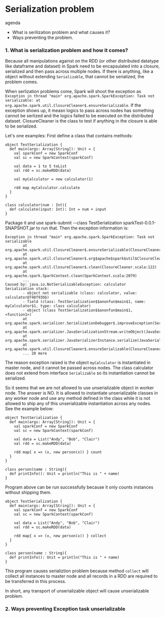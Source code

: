 # Serialization problem
agenda
* What is serilization problem and what causes it?
* Ways preventing the problem.

### 1. What is serialization problem and how it comes?
Because all manipulations against on the RDD (or other distributed datatype like dataframe and dataset) in Spark need to be encapsulated into a closure, serialized and then pass across multiple nodes. If there is anything, like a object without extending `Serializable`, that cannot be serialized, the problem comes. 

When serlization problems come, Spark will shoot the exception as `Exception in thread "main" org.apache.spark.SparkException: Task not serializable: at org.apache.spark.util.ClosureCleaner$.ensureSerializable`. If the exception shows up, it measn logics to pass across nodes has something cannot be serlized and the logics failed to be executed on the distributed dataset. ClosureCleaner is the class to test if anything in the closure is able to be serialized.
 
Let's one examples:
First define a class that contains methods:
```
object TestSerialization {
  def main(args: Array[String]): Unit = {
    val sparkConf = new SparkConf
    val sc = new SparkContext(sparkConf)
    
    val data = 1 to 5 toList
    val rdd = sc.makeRDD(data)
    
    val myCalculator = new calculator(1)
    
    rdd map myCalculator.calculate 
  }
}

class calculator(num : Int){
  def calculate(input: Int): Int = num + input
}
```

Package it and use spark-submit --class TestSerialization sparkTest-0.0.1-SNAPSHOT.jar to run that. Then the exception information is:
```
Exception in thread "main" org.apache.spark.SparkException: Task not serializable
        at org.apache.spark.util.ClosureCleaner$.ensureSerializable(ClosureCleaner.scala:304)
        at org.apache.spark.util.ClosureCleaner$.org$apache$spark$util$ClosureCleaner$$clean(ClosureCleaner.scala:294)
        at org.apache.spark.util.ClosureCleaner$.clean(ClosureCleaner.scala:122)
        at org.apache.spark.SparkContext.clean(SparkContext.scala:2079)
        ...
Caused by: java.io.NotSerializableException: calculator
Serialization stack:
        - object not serializable (class: calculator, value: calculator@748f93bb)
        - field (class: TestSerialization$$anonfun$main$1, name: myCalculator$1, type: class calculator)
        - object (class TestSerialization$$anonfun$main$1, <function1>)
        at org.apache.spark.serializer.SerializationDebugger$.improveException(SerializationDebugger.scala:40)
        at org.apache.spark.serializer.JavaSerializationStream.writeObject(JavaSerializer.scala:47)
        at org.apache.spark.serializer.JavaSerializerInstance.serialize(JavaSerializer.scala:101)
        at org.apache.spark.util.ClosureCleaner$.ensureSerializable(ClosureCleaner.scala:301)
        ... 20 more
```
The reason exception raised is the object `myCalculator` is instantiated in master node, and it cannot be passed across nodes. The class calculator does not extend from interface `Serializable` so its instantiation cannot be serialized.  

So it seems that we are not allowed to use unserializable object in worker node. The answer is NO. It is allowed to instantiate unserializable classes in any worker node and use any method defined in the class while it is not allowed to ship any of this unserializable instantiation across any nodes.  
See the example below:
```
object TestSerialization {
  def main(args: Array[String]): Unit = {
    val sparkConf = new SparkConf
    val sc = new SparkContext(sparkConf)
    
    val data = List("Andy", "Bob", "Clair")
    val rdd = sc.makeRDD(data)
    
    rdd map{ x => (x, new person(x)) } count 
  }
}

class person(name : String){
  def printInfo(): Unit = println("This is " + name)
}
```
Program above can be run successfully because it only counts instances without shipping them.
```
object TestSerialization {
  def main(args: Array[String]): Unit = {
    val sparkConf = new SparkConf
    val sc = new SparkContext(sparkConf)
    
    val data = List("Andy", "Bob", "Clair")
    val rdd = sc.makeRDD(data)
    
    rdd map{ x => (x, new person(x)) } collect
  }
}

class person(name : String){
  def printInfo(): Unit = println("This is " + name)
}
```
This program causes serializtion problem because method `collect` will collect all instances to master node and all records in a RDD are required to be transferred in this process.

In short, any transport of unserializable object will cause unserializable problem.

### 2. Ways preventing Exception task unserializable

